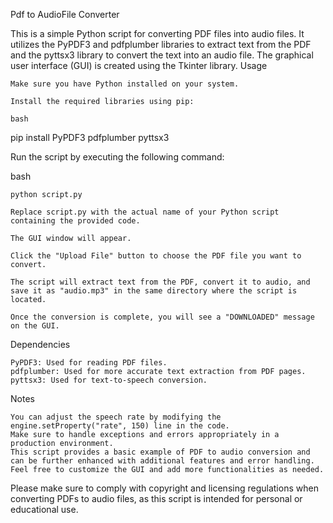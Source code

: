 Pdf to AudioFile Converter

This is a simple Python script for converting PDF files into audio files. It utilizes the PyPDF3 and pdfplumber libraries to extract text from the PDF and the pyttsx3 library to convert the text into an audio file. The graphical user interface (GUI) is created using the Tkinter library.
Usage

    Make sure you have Python installed on your system.

    Install the required libraries using pip:

    bash

pip install PyPDF3 pdfplumber pyttsx3

Run the script by executing the following command:

bash

    python script.py

    Replace script.py with the actual name of your Python script containing the provided code.

    The GUI window will appear.

    Click the "Upload File" button to choose the PDF file you want to convert.

    The script will extract text from the PDF, convert it to audio, and save it as "audio.mp3" in the same directory where the script is located.

    Once the conversion is complete, you will see a "DOWNLOADED" message on the GUI.

Dependencies

    PyPDF3: Used for reading PDF files.
    pdfplumber: Used for more accurate text extraction from PDF pages.
    pyttsx3: Used for text-to-speech conversion.

Notes

    You can adjust the speech rate by modifying the engine.setProperty("rate", 150) line in the code.
    Make sure to handle exceptions and errors appropriately in a production environment.
    This script provides a basic example of PDF to audio conversion and can be further enhanced with additional features and error handling.
    Feel free to customize the GUI and add more functionalities as needed.

Please make sure to comply with copyright and licensing regulations when converting PDFs to audio files, as this script is intended for personal or educational use.
